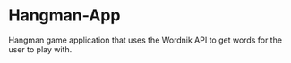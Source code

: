 # Hangman-App
Hangman game application that uses the Wordnik API to get words for the user to play with.
